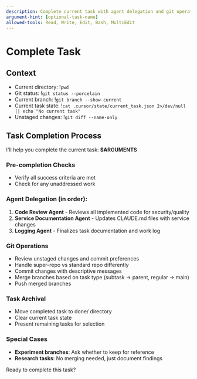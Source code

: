 ```yaml
---
description: Complete current task with agent delegation and git operations
argument-hint: [optional-task-name]
allowed-tools: Read, Write, Edit, Bash, MultiEdit
---
```


# Complete Task

## Context

- Current directory: !`pwd`
- Git status: !`git status --porcelain`
- Current branch: !`git branch --show-current`
- Current task state: !`cat .cursor/state/current_task.json 2>/dev/null || echo "No current task"`
- Unstaged changes: !`git diff --name-only`

## Task Completion Process

I'll help you complete the current task: **$ARGUMENTS**

### Pre-completion Checks

- Verify all success criteria are met
- Check for any unaddressed work

### Agent Delegation (in order):

1. **Code Review Agent** - Reviews all implemented code for security/quality
2. **Service Documentation Agent** - Updates CLAUDE.md files with service changes
3. **Logging Agent** - Finalizes task documentation and work log

### Git Operations

- Review unstaged changes and commit preferences
- Handle super-repo vs standard repo differently
- Commit changes with descriptive messages
- Merge branches based on task type (subtask → parent, regular → main)
- Push merged branches

### Task Archival

- Move completed task to done/ directory
- Clear current task state
- Present remaining tasks for selection

### Special Cases

- **Experiment branches**: Ask whether to keep for reference
- **Research tasks**: No merging needed, just document findings

Ready to complete this task?
